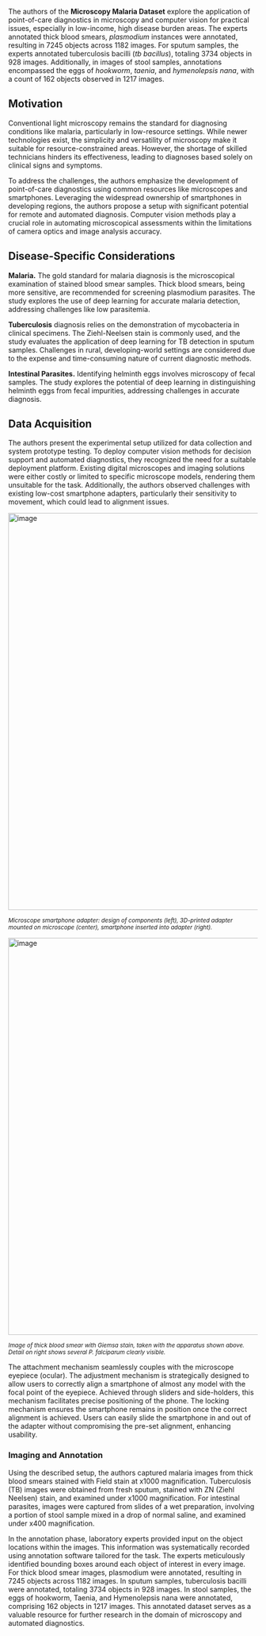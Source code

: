 The authors of the **Microscopy Malaria Dataset** explore the application of point-of-care diagnostics in microscopy and computer vision for practical issues, especially in low-income, high disease burden areas. The experts annotated thick blood smears, *plasmodium* instances were annotated, resulting in 7245 objects across 1182 images. For sputum samples, the experts annotated tuberculosis bacilli (*tb bacillus*), totaling 3734 objects in 928 images. Additionally, in images of stool samples, annotations encompassed the eggs of *hookworm*, *taenia*, and *hymenolepsis nana*, with a count of 162 objects observed in 1217 images.

## Motivation

Conventional light microscopy remains the standard for diagnosing conditions like malaria, particularly in low-resource settings. While newer technologies exist, the simplicity and versatility of microscopy make it suitable for resource-constrained areas. However, the shortage of skilled technicians hinders its effectiveness, leading to diagnoses based solely on clinical signs and symptoms.

To address the challenges, the authors emphasize the development of point-of-care diagnostics using common resources like microscopes and smartphones. Leveraging the widespread ownership of smartphones in developing regions, the authors propose a setup with significant potential for remote and automated diagnosis. Computer vision methods play a crucial role in automating microscopical assessments within the limitations of camera optics and image analysis accuracy.

## Disease-Specific Considerations

**Malaria.** The gold standard for malaria diagnosis is the microscopical examination of stained blood smear samples. Thick blood smears, being more sensitive, are recommended for screening plasmodium parasites. The study explores the use of deep learning for accurate malaria detection, addressing challenges like low parasitemia.

**Tuberculosis** diagnosis relies on the demonstration of mycobacteria in clinical specimens. The Ziehl-Neelsen stain is commonly used, and the study evaluates the application of deep learning for TB detection in sputum samples. Challenges in rural, developing-world settings are considered due to the expense and time-consuming nature of current diagnostic methods.

**Intestinal Parasites.** Identifying helminth eggs involves microscopy of fecal samples. The study explores the potential of deep learning in distinguishing helminth eggs from fecal impurities, addressing challenges in accurate diagnosis.

## Data Acquisition

The authors present the experimental setup utilized for data collection and system prototype testing. To deploy computer vision methods for decision support and automated diagnostics, they recognized the need for a suitable deployment platform. Existing digital microscopes and imaging solutions were either costly or limited to specific microscope models, rendering them unsuitable for the task. Additionally, the authors observed challenges with existing low-cost smartphone adapters, particularly their sensitivity to movement, which could lead to alignment issues.

<img src="https://github.com/dataset-ninja/microscopy-malaria-dataset/assets/78355358/be63f894-b6d7-40cb-95d7-fd5dc9b63902" alt="image" width="800">

<span style="font-size: smaller; font-style: italic;">Microscope smartphone adapter: design of components (left), 3D-printed adapter mounted on microscope (center), smartphone inserted into adapter (right).</span>

<img src="https://github.com/dataset-ninja/microscopy-malaria-dataset/assets/78355358/a3fff6f2-941b-4ac6-bcd1-4656f6cd264d" alt="image" width="800">

<span style="font-size: smaller; font-style: italic;">Image of thick blood smear with Giemsa stain, taken with the apparatus shown above. Detail on right shows several P. falciparum clearly visible.</span>

The attachment mechanism seamlessly couples with the microscope eyepiece (ocular). The adjustment mechanism is strategically designed to allow users to correctly align a smartphone of almost any model with the focal point of the eyepiece. Achieved through sliders and side-holders, this mechanism facilitates precise positioning of the phone. The locking mechanism ensures the smartphone remains in position once the correct alignment is achieved. Users can easily slide the smartphone in and out of the adapter without compromising the pre-set alignment, enhancing usability.

### Imaging and Annotation

Using the described setup, the authors captured malaria images from thick blood smears stained with Field stain at x1000 magnification. Tuberculosis (TB) images were obtained from fresh sputum, stained with ZN (Ziehl Neelsen) stain, and examined under x1000 magnification. For intestinal parasites, images were captured from slides of a wet preparation, involving a portion of stool sample mixed in a drop of normal saline, and examined under x400 magnification.

In the annotation phase, laboratory experts provided input on the object locations within the images. This information was systematically recorded using annotation software tailored for the task. The experts meticulously identified bounding boxes around each object of interest in every image. For thick blood smear images, plasmodium were annotated, resulting in 7245 objects across 1182 images. In sputum samples, tuberculosis bacilli were annotated, totaling 3734 objects in 928 images. In stool samples, the eggs of hookworm, Taenia, and Hymenolepsis nana were annotated, comprising 162 objects in 1217 images. This annotated dataset serves as a valuable resource for further research in the domain of microscopy and automated diagnostics.
